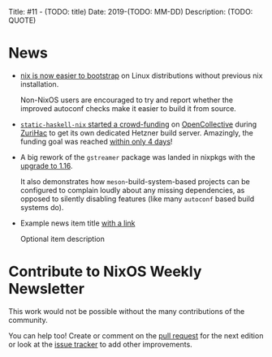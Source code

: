 Title: #11 - (TODO: title)
Date: 2019-(TODO: MM-DD)
Description: (TODO: QUOTE)

# News

- [nix is now easier to bootstrap](https://github.com/NixOS/nix/pull/2979) on Linux distributions without previous nix installation.

  Non-NixOS users are encouraged to try and report whether the improved autoconf checks make it easier to build it from source.
- [`static-haskell-nix` started a crowd-funding](https://github.com/NixOS/nixpkgs/issues/43795#issuecomment-503048915) on [OpenCollective](https://opencollective.com/static-haskell-nix) during [ZuriHac](https://zfoh.ch/zurihac2019/) to get its own dedicated Hetzner build server. Amazingly, the funding goal was reached [within only 4 days](https://github.com/NixOS/nixpkgs/issues/43795#issuecomment-504266116)!
- A big rework of the `gstreamer` package was landed in nixpkgs with the [upgrade to 1.16](https://github.com/NixOS/nixpkgs/pull/54398).

  It also demonstrates how `meson`-build-system-based projects can be configured to complain loudly about any missing dependencies, as opposed to silently disabling features (like many `autoconf` based build systems do).
- Example news item title [with a link](http://example.com)

  Optional item description


# Contribute to NixOS Weekly Newsletter

This work would not be possible without the many contributions of the community.

You can help too! Create or comment on the [pull request](https://github.com/NixOS/nixos-weekly/pulls)
for the next edition or look at the
[issue tracker](https://github.com/NixOS/nixos-weekly/issues) to add other improvements.

